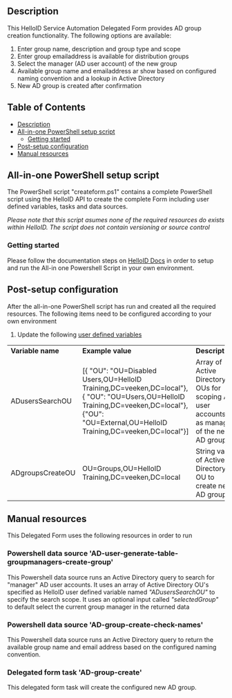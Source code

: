 <!-- Description -->
## Description
This HelloID Service Automation Delegated Form provides AD group creation functionality. The following options are available:
 1. Enter group name, description and group type and scope
 2. Enter group emailaddress is available for distribution groups
 3. Select the manager (AD user account) of the new group
 4. Available group name and emailaddress ar show based on configured naming convention and a lookup in Active Directory
 5. New AD group is created after confirmation
 
<!-- TABLE OF CONTENTS -->
## Table of Contents
* [Description](#description)
* [All-in-one PowerShell setup script](#all-in-one-powershell-setup-script)
  * [Getting started](#getting-started)
* [Post-setup configuration](#post-setup-configuration)
* [Manual resources](#manual-resources)


## All-in-one PowerShell setup script
The PowerShell script "createform.ps1" contains a complete PowerShell script using the HelloID API to create the complete Form including user defined variables, tasks and data sources.

 _Please note that this script asumes none of the required resources do exists within HelloID. The script does not contain versioning or source control_


### Getting started
Please follow the documentation steps on [HelloID Docs](https://docs.helloid.com/hc/en-us/articles/360017556559-Service-automation-GitHub-resources) in order to setup and run the All-in one Powershell Script in your own environment.

 
## Post-setup configuration
After the all-in-one PowerShell script has run and created all the required resources. The following items need to be configured according to your own environment
 1. Update the following [user defined variables](https://docs.helloid.com/hc/en-us/articles/360014169933-How-to-Create-and-Manage-User-Defined-Variables)
<table>
  <tr><td><strong>Variable name</strong></td><td><strong>Example value</strong></td><td><strong>Description</strong></td></tr>
    <tr><td>ADusersSearchOU</td><td>[{ "OU": "OU=Disabled Users,OU=HelloID Training,DC=veeken,DC=local"},{ "OU": "OU=Users,OU=HelloID Training,DC=veeken,DC=local"},{"OU": "OU=External,OU=HelloID Training,DC=veeken,DC=local"}]</td><td>Array of Active Directory OUs for scoping AD user accounts as manager of the new AD group</td></tr>
  <tr><td>ADgroupsCreateOU</td><td>OU=Groups,OU=HelloID Training,DC=veeken,DC=local</td><td>String value of Active Directory OU to create new AD groups</td></tr>

</table>

## Manual resources
This Delegated Form uses the following resources in order to run

### Powershell data source 'AD-user-generate-table-groupmanagers-create-group'
This Powershell data source runs an Active Directory query to search for "manager" AD user accounts. It uses an array of Active Directory OU's specified as HelloID user defined variable named _"ADusersSearchOU"_ to specify the search scope. It uses an optional input called _"selectedGroup"_ to default select the current group manager in the returned data

### Powershell data source 'AD-group-create-check-names'
This Powershell data source runs an Active Directory query to return the available group name and email address based on the configured naming convention.  

### Delegated form task 'AD-group-create'
This delegated form task will create the configured new AD group.

